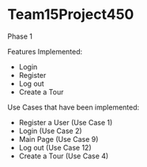 # Team15Project450

Phase 1

Features Implemented:
- Login
- Register
- Log out
- Create a Tour

Use Cases that have been implemented:
- Register a User (Use Case 1)
- Login (Use Case 2)
- Main Page (Use Case 9)
- Log out (Use Case 12)
- Create a Tour (Use Case 4)
